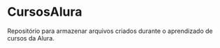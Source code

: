 # CursosAlura
Repositório para armazenar arquivos criados durante o aprendizado de cursos da Alura.
